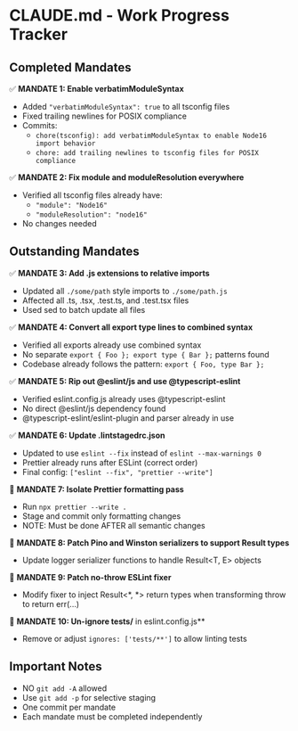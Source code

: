 # CLAUDE.md - Work Progress Tracker

## Completed Mandates

✅ **MANDATE 1: Enable verbatimModuleSyntax**
- Added `"verbatimModuleSyntax": true` to all tsconfig files
- Fixed trailing newlines for POSIX compliance
- Commits: 
  - `chore(tsconfig): add verbatimModuleSyntax to enable Node16 import behavior`
  - `chore: add trailing newlines to tsconfig files for POSIX compliance`

✅ **MANDATE 2: Fix module and moduleResolution everywhere**
- Verified all tsconfig files already have:
  - `"module": "Node16"`
  - `"moduleResolution": "node16"`
- No changes needed

## Outstanding Mandates

✅ **MANDATE 3: Add .js extensions to relative imports**
- Updated all `./some/path` style imports to `./some/path.js`
- Affected all .ts, .tsx, .test.ts, and .test.tsx files
- Used sed to batch update all files

✅ **MANDATE 4: Convert all export type lines to combined syntax**
- Verified all exports already use combined syntax
- No separate `export { Foo }; export type { Bar };` patterns found
- Codebase already follows the pattern: `export { Foo, type Bar };`

✅ **MANDATE 5: Rip out @eslint/js and use @typescript-eslint**
- Verified eslint.config.js already uses @typescript-eslint
- No direct @eslint/js dependency found
- @typescript-eslint/eslint-plugin and parser already in use

✅ **MANDATE 6: Update .lintstagedrc.json**
- Updated to use `eslint --fix` instead of `eslint --max-warnings 0`
- Prettier already runs after ESLint (correct order)
- Final config: `["eslint --fix", "prettier --write"]`

🔲 **MANDATE 7: Isolate Prettier formatting pass**
- Run `npx prettier --write .`
- Stage and commit only formatting changes
- NOTE: Must be done AFTER all semantic changes

🔲 **MANDATE 8: Patch Pino and Winston serializers to support Result types**
- Update logger serializer functions to handle Result<T, E> objects

🔲 **MANDATE 9: Patch no-throw ESLint fixer**
- Modify fixer to inject Result<*, *> return types when transforming throw to return err(...)

🔲 **MANDATE 10: Un-ignore tests/** in eslint.config.js**
- Remove or adjust `ignores: ['tests/**']` to allow linting tests

## Important Notes
- NO `git add -A` allowed
- Use `git add -p` for selective staging
- One commit per mandate
- Each mandate must be completed independently